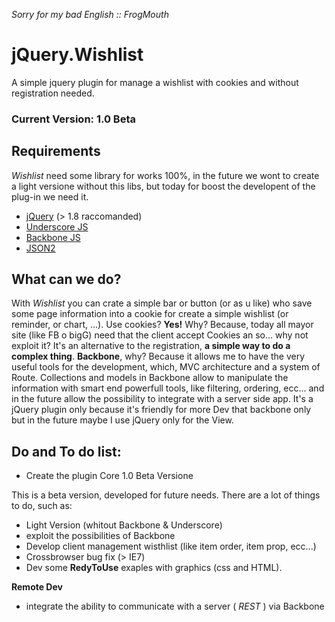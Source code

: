 _Sorry for my bad English :: FrogMouth_

jQuery.Wishlist
===============

A simple jquery plugin for manage a wishlist with cookies and without registration needed.

### Current Version: 1.0 Beta

Requirements
---------------------

*Wishlist* need some library for works 100%, in the future we wont to create a light versione without this libs, but today for boost the developent of the plug-in we need it.

* [jQuery](http://jquery.com/ "jQuery Home") (> 1.8 raccomanded)
* [Underscore JS](http://underscorejs.org/ "Underscore Home")
* [Backbone JS](http://backbonejs.org/ "Backbone Home")
* [JSON2](https://github.com/douglascrockford/JSON-js "Json2 GitHub")

What can we do?
---------------------

With *Wishlist* you can crate a simple bar or button (or as u like) who save some page information into a cookie for create a simple wishlist (or reminder, or chart, ...).
Use cookies? **Yes!** Why? Because, today all mayor site (like FB o bigG) need that the client accept Cookies an so... why not exploit it?
It's an alternative to the registration, **a simple way to do a complex thing**.
**Backbone**, why? Because it allows me to have the very useful tools for the development, which, MVC architecture and a system of Route.
Collections and models in Backbone allow to manipulate the information with smart end powerfull tools, like filtering, ordering, ecc... and in the future allow the possibility to integrate with a server side app.
It's a jQuery plugin only because it's friendly for more Dev that backbone only but in the future maybe I use jQuery only for the View.

Do and To do list:
---------------------

- Create the plugin Core 1.0 Beta Versione

This is a beta version, developed for future needs. There are a lot of things to do, such as:

- Light Version (whitout Backbone & Underscore)
- exploit the possibilities of Backbone
- Develop client management wisthlist (like item order, item prop, ecc...)
- Crossbrowser bug fix (> IE7)
- Dev some **RedyToUse** exaples with graphics (css and HTML).

**Remote Dev**

- integrate the ability to communicate with a server ( _REST_ ) via Backbone
